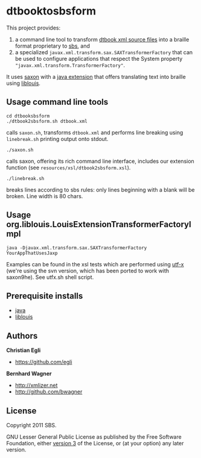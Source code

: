 dtbooktosbsform
===============

This project provides:

1. a command line tool to transform [dtbook xml source files](http://en.wikipedia.org/wiki/DTBook)
into a braille format proprietary to [sbs](http://www.sbs.ch), and
2. a specialized `javax.xml.transform.sax.SAXTransformerFactory`
that can be used to configure applications that respect the
System property `"javax.xml.transform.TransformerFactory"`.

It uses [saxon](http://saxon.sourceforge.net/) with a [java extension](https://github.com/bwagner/LiblouisSaxonExtension)
that offers translating text into braille using [liblouis](http://code.google.com/p/liblouis/).

Usage command line tools
------------------------

    cd dtbooksbsform
    ./dtbook2sbsform.sh dtbook.xml
    
calls `saxon.sh`, transforms `dtbook.xml` and performs line breaking using `linebreak.sh` printing output onto stdout.

    ./saxon.sh
    
calls saxon, offering its rich command line interface, includes our extension function
(see `resources/xsl/dtbook2sbsform.xsl`).

    ./linebreak.sh
    
breaks lines according to sbs rules: only lines beginning with a blank will be broken. Line width is 80 chars.

Usage org.liblouis.LouisExtensionTransformerFactoryImpl
-------------------------------------------------------

    java -Djavax.xml.transform.sax.SAXTransformerFactory YourAppThatUsesJaxp

Examples can be found in the xsl tests which are performed using
[utf-x](http://utf-x.sourceforge.net/) (we're using the svn version, which has been ported to work with saxon9he).
See utfx.sh shell script. 

Prerequisite installs
------------------------

* [java](http://java.sun.com)
* [liblouis](http://code.google.com/p/liblouis/)

Authors
-------

**Christian Egli**

+ https://github.com/egli

**Bernhard Wagner**

+ http://xmlizer.net
+ http://github.com/bwagner

License
---------------------

Copyright 2011 SBS.

GNU Lesser General Public License as published by the Free Software Foundation,
either [version 3](http://www.gnu.org/licenses/gpl-3.0.html) of the License, or (at your option) any later version.
